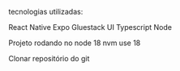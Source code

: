 tecnologias utilizadas:

React Native
Expo
Gluestack UI
Typescript
Node 

Projeto rodando no node 18
nvm use 18

Clonar repositório do git

